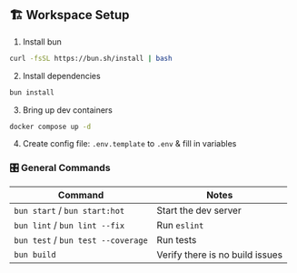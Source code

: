 ## 🏗️ Workspace Setup

1. Install bun

```bash
curl -fsSL https://bun.sh/install | bash
```

2. Install dependencies

```bash
bun install
```

3. Bring up dev containers

```bash
docker compose up -d
```

4. Create config file: `.env.template` to `.env` & fill in variables

### 🎛️ General Commands

| Command | Notes |
| --- | --- |
| `bun start` / `bun start:hot` | Start the dev server |
| `bun lint` / `bun lint --fix` | Run `eslint` |
| `bun test` / `bun test --coverage` | Run tests |
| `bun build` | Verify there is no build issues |

